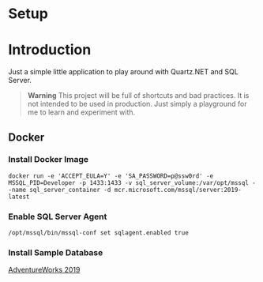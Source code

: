 
# Setup

# Introduction

Just a simple little application to play around with Quartz.NET and SQL Server.

> **Warning**
> This project will be full of shortcuts and bad practices. It is not intended to be used in production. Just simply a playground for me to learn and experiment with.

## Docker

### Install Docker Image
```plain
docker run -e 'ACCEPT_EULA=Y' -e 'SA_PASSWORD=p@ssw0rd' -e MSSQL_PID=Developer -p 1433:1433 -v sql_server_volume:/var/opt/mssql --name sql_server_container -d mcr.microsoft.com/mssql/server:2019-latest
```

### Enable SQL Server Agent
```
/opt/mssql/bin/mssql-conf set sqlagent.enabled true
```

### Install Sample Database

[AdventureWorks 2019](https://learn.microsoft.com/en-us/sql/samples/adventureworks-install-configure?view=sql-server-ver16&tabs=ssms)